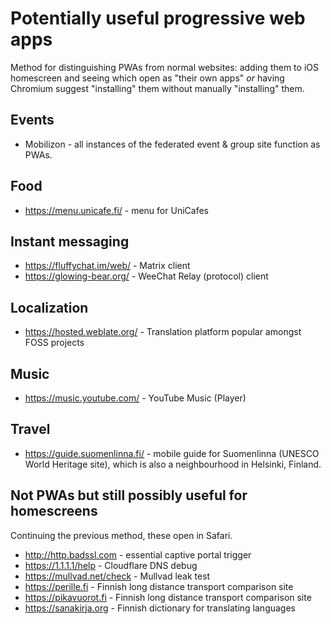 # Potentially useful progressive web apps

Method for distinguishing PWAs from normal websites: adding them to
iOS homescreen and seeing which open as "their own apps" *or* having
Chromium suggest "installing" them without manually "installing" them.

## Events

* Mobilizon - all instances of the federated event & group site function as
  PWAs.

## Food

* https://menu.unicafe.fi/ - menu for UniCafes

## Instant messaging

* https://fluffychat.im/web/ - Matrix client
* https://glowing-bear.org/ - WeeChat Relay (protocol) client

## Localization

* https://hosted.weblate.org/ - Translation platform popular amongst FOSS projects

## Music

* https://music.youtube.com/ - YouTube Music (Player)

## Travel

* https://guide.suomenlinna.fi/ - mobile guide for Suomenlinna (UNESCO World Heritage site),
  which is also a neighbourhood in Helsinki, Finland.

## Not PWAs but still possibly useful for homescreens

Continuing the previous method, these open in Safari.

* http://http.badssl.com - essential captive portal trigger
* https://1.1.1.1/help - Cloudflare DNS debug
* https://mullvad.net/check - Mullvad leak test
* https://perille.fi - Finnish long distance transport comparison site
* https://pikavuorot.fi - Finnish long distance transport comparison site
* https://sanakirja.org - Finnish dictionary for translating languages
